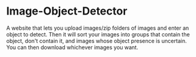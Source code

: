 # Image-Object-Detector
A website that lets you upload images/zip folders of images and enter an object to detect. Then it will sort your images into groups that contain the object, don't contain it, and images whose object presence is uncertain. You can then download whichever images you want.
